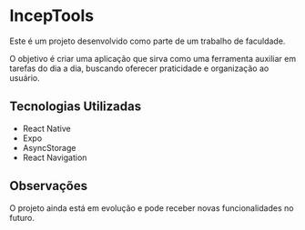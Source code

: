 # IncepTools

Este é um projeto desenvolvido como parte de um trabalho de faculdade.

O objetivo é criar uma aplicação que sirva como uma ferramenta auxiliar em tarefas do dia a dia, buscando oferecer praticidade e organização ao usuário.

## Tecnologias Utilizadas

- React Native
- Expo
- AsyncStorage
- React Navigation

## Observações

O projeto ainda está em evolução e pode receber novas funcionalidades no futuro.
